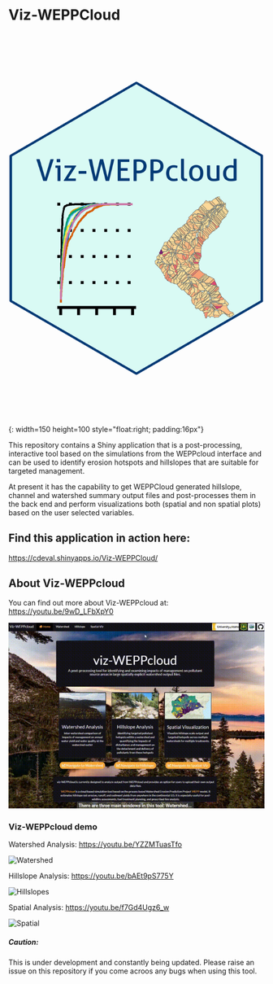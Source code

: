 # Viz-WEPPCloud



![](https://github.com/devalc/Viz-WEPPCloud/blob/master/www/vizweppcloud_hex_new.png){: width=150 height=100 style="float:right; padding:16px"}

This repository contains a Shiny application that is a post-processing, interactive tool based on the simulations from the WEPPcloud interface and can be used to identify erosion hotspots and hillslopes that are suitable for targeted management. 

At present it has the capability to get WEPPCloud generated hillslope, channel and watershed summary output files and post-processes them in the back end and perform visualizations both (spatial and non spatial plots) based on the user selected variables. 

## Find this application in action here:

https://cdeval.shinyapps.io/Viz-WEPPCloud/

## About Viz-WEPPcloud

You can find out more about Viz-WEPPcloud at: https://youtu.be/9wD_LFbXpY0

![About Viz-WEPPcloud](https://github.com/devalc/Viz-WEPPCloud/blob/master/gifs/IntroToVizWeppcloud.gif)


### Viz-WEPPcloud demo

Watershed Analysis: https://youtu.be/YZZMTuasTfo

![Watershed](https://github.com/devalc/Viz-WEPPCloud/blob/master/gifs/watershed_window.gif )

Hillslope Analysis: https://youtu.be/bAEt9pS775Y

![Hillslopes](https://github.com/devalc/Viz-WEPPCloud/blob/master/gifs/hillslopes_window.gif)

Spatial Analysis: https://youtu.be/f7Gd4Ugz6_w

![Spatial](https://github.com/devalc/Viz-WEPPCloud/blob/master/gifs/spatial_window.gif)


##### Caution: 
This is under development and constantly being updated. Please raise an issue on this repository if you come acroos any bugs when using this tool.
